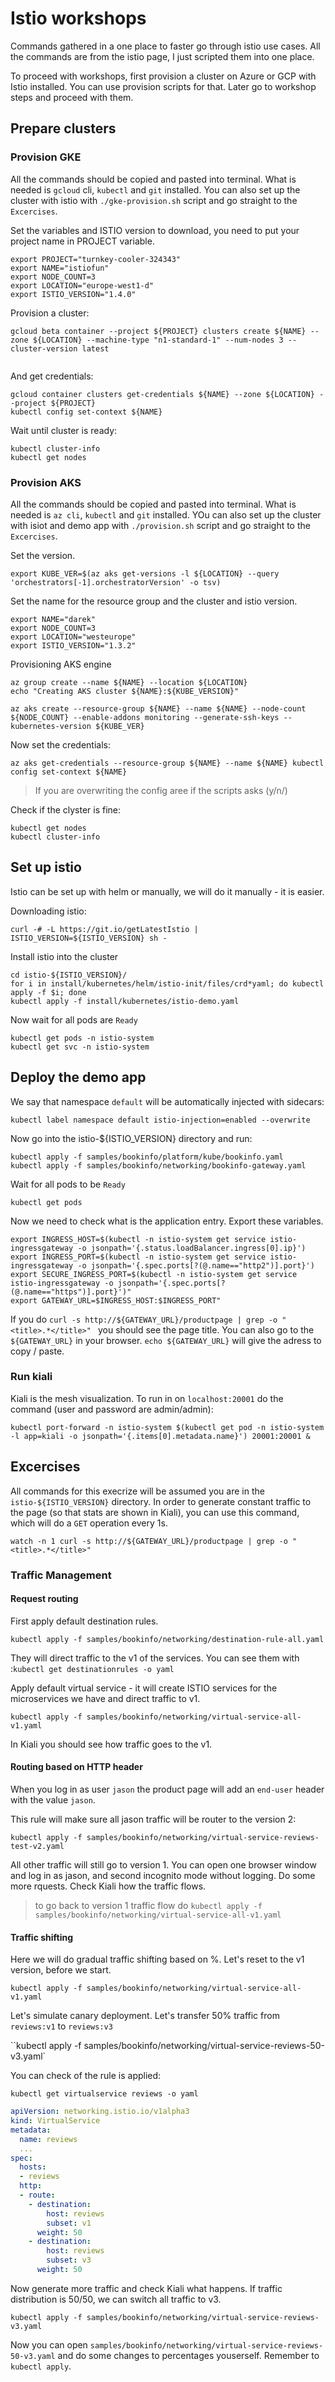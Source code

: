 # Istio workshops

Commands gathered in a one place to faster go through istio use cases. All the commands are from the istio page, I just scripted them into one place. 

To proceed with workshops, first provision a cluster on Azure or GCP with Istio installed. You can use provision scripts for that. Later go to workshop steps and proceed with them.

## Prepare clusters 

### Provision GKE

All the commands should be copied and pasted into terminal.
What is needed is `gcloud` cli,  `kubectl` and `git` installed. 
You can also set up the cluster with istio with `./gke-provision.sh` script and go straight to the `Excercises`.

Set the variables and ISTIO version to download, you need to put your project name in PROJECT variable.

```
export PROJECT="turnkey-cooler-324343"
export NAME="istiofun"
export NODE_COUNT=3
export LOCATION="europe-west1-d"
export ISTIO_VERSION="1.4.0"
```

Provision a cluster:

```
gcloud beta container --project ${PROJECT} clusters create ${NAME} --zone ${LOCATION} --machine-type "n1-standard-1" --num-nodes 3 --cluster-version latest


```

And get credentials:

```
gcloud container clusters get-credentials ${NAME} --zone ${LOCATION} --project ${PROJECT}
kubectl config set-context ${NAME}
```

Wait until cluster is ready:

```
kubectl cluster-info
kubectl get nodes
```

### Provision AKS

All the commands should be copied and pasted into terminal. 
What is needed is `az cli`,  `kubectl` and `git` installed. 
YOu can also set up the cluster with isiot and demo app with `./provision.sh` script and go straight to the `Excercises`.

Set the version. 

`export KUBE_VER=$(az aks get-versions -l ${LOCATION} --query 'orchestrators[-1].orchestratorVersion' -o tsv)`

Set the name for the resource group and the cluster and istio version.

```
export NAME="darek"
export NODE_COUNT=3
export LOCATION="westeurope"
export ISTIO_VERSION="1.3.2"
```

Provisioning AKS engine

```
az group create --name ${NAME} --location ${LOCATION} 
echo "Creating AKS cluster ${NAME}:${KUBE_VERSION}"

az aks create --resource-group ${NAME} --name ${NAME} --node-count ${NODE_COUNT} --enable-addons monitoring --generate-ssh-keys --kubernetes-version ${KUBE_VER}
```

Now set the credentials:

`az aks get-credentials --resource-group ${NAME} --name ${NAME}
kubectl config set-context ${NAME}`

> If you are overwriting the config aree if the scripts asks (y/n/)

Check if the clyster is fine:

```
kubectl get nodes
kubectl cluster-info
```

## Set up istio

Istio can be set up with helm or manually, we will do it manually - it is easier.

Downloading istio:

```
curl -# -L https://git.io/getLatestIstio | ISTIO_VERSION=${ISTIO_VERSION} sh -
```

Install istio into the cluster

```
cd istio-${ISTIO_VERSION}/
for i in install/kubernetes/helm/istio-init/files/crd*yaml; do kubectl apply -f $i; done
kubectl apply -f install/kubernetes/istio-demo.yaml
```

Now wait for all pods are `Ready`

```
kubectl get pods -n istio-system
kubectl get svc -n istio-system
```

## Deploy the demo app 


We say that namespace `default` will be automatically injected with sidecars:

```
kubectl label namespace default istio-injection=enabled --overwrite
```

Now go into the istio-${ISTIO_VERSION} directory and run:
```
kubectl apply -f samples/bookinfo/platform/kube/bookinfo.yaml
kubectl apply -f samples/bookinfo/networking/bookinfo-gateway.yaml
```
Wait for all pods to be `Ready`

`kubectl get pods`

Now we need to check what is the application entry. Export these variables. 

```
export INGRESS_HOST=$(kubectl -n istio-system get service istio-ingressgateway -o jsonpath='{.status.loadBalancer.ingress[0].ip}')
export INGRESS_PORT=$(kubectl -n istio-system get service istio-ingressgateway -o jsonpath='{.spec.ports[?(@.name=="http2")].port}')
export SECURE_INGRESS_PORT=$(kubectl -n istio-system get service istio-ingressgateway -o jsonpath='{.spec.ports[?(@.name=="https")].port}')"
export GATEWAY_URL=$INGRESS_HOST:$INGRESS_PORT"
```

If you do `curl -s http://${GATEWAY_URL}/productpage | grep -o "<title>.*</title>" ` you should see the page title. You can also go to the `${GATEWAY_URL}` in your browser. `echo ${GATEWAY_URL}` will give the adress to copy / paste.

### Run kiali

Kiali is the mesh visualization. To run in on `localhost:20001` do the command (user and password are admin/admin):

`kubectl port-forward -n istio-system $(kubectl get pod -n istio-system -l app=kiali -o jsonpath='{.items[0].metadata.name}') 20001:20001 &`

## Excercises

All commands for this execrize will be assumed you are in the `istio-${ISTIO_VERSION}` directory. In order to generate constant traffic to the page (so that stats are shown in Kiali), you can use this command, which will do a `GET` operation every 1s.

`watch -n 1 curl -s http://${GATEWAY_URL}/productpage | grep -o "<title>.*</title>"` 

### Traffic Management 

#### Request routing

First apply default destination rules. 

`kubectl apply -f samples/bookinfo/networking/destination-rule-all.yaml` 

They will direct traffic to the v1 of the services. You can see them with :`kubectl get destinationrules -o yaml`

Apply default virtual service - it will create ISTIO services for the microservices we have and direct traffic to v1.

`kubectl apply -f samples/bookinfo/networking/virtual-service-all-v1.yaml`

In Kiali you should see how traffic goes to the v1. 

#### Routing based on HTTP header

When you log in as user `jason` the product page will add an `end-user` header with the value `jason`. 

This rule will make sure all jason traffic will be router to the version 2:

`kubectl apply -f samples/bookinfo/networking/virtual-service-reviews-test-v2.yaml` 

All other traffic will still go to version 1. You can open one browser window and log in as jason, and second incognito mode without logging. Do some more rquests. Check Kiali how the traffic flows.

> to go back to version 1 traffic flow do `kubectl apply -f samples/bookinfo/networking/virtual-service-all-v1.yaml`

#### Traffic shifting

Here we will do gradual traffic shifting based on %. Let's reset to the v1 version, before we start.

`kubectl apply -f samples/bookinfo/networking/virtual-service-all-v1.yaml`


Let's simulate canary deployment. Let's transfer 50% traffic from `reviews:v1` to `reviews:v3` 

``kubectl apply -f samples/bookinfo/networking/virtual-service-reviews-50-v3.yaml`


You can check of the rule is applied:

`kubectl get virtualservice reviews -o yaml` 

```yaml
apiVersion: networking.istio.io/v1alpha3
kind: VirtualService
metadata:
  name: reviews
  ...
spec:
  hosts:
  - reviews
  http:
  - route:
    - destination:
        host: reviews
        subset: v1
      weight: 50
    - destination:
        host: reviews
        subset: v3
      weight: 50
```

Now generate more traffic and check Kiali what happens. If traffic distribution is 50/50, we can switch all traffic to v3.

`kubectl apply -f samples/bookinfo/networking/virtual-service-reviews-v3.yaml`

 Now you can open `samples/bookinfo/networking/virtual-service-reviews-50-v3.yaml` and do some changes to percentages youserself. Remember to `kubectl apply`. 
